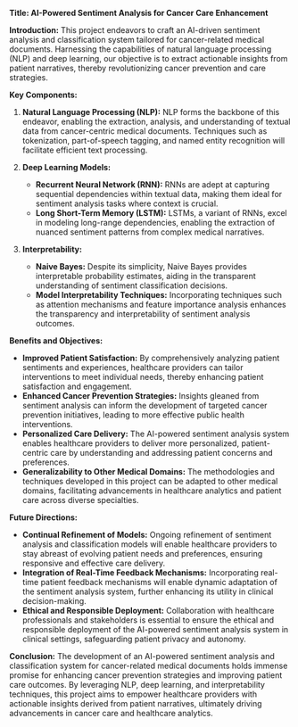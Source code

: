**Title: AI-Powered Sentiment Analysis for Cancer Care Enhancement**

**Introduction:**
This project endeavors to craft an AI-driven sentiment analysis and classification system tailored for cancer-related medical documents. Harnessing the capabilities of natural language processing (NLP) and deep learning, our objective is to extract actionable insights from patient narratives, thereby revolutionizing cancer prevention and care strategies.

**Key Components:**
1. **Natural Language Processing (NLP):** NLP forms the backbone of this endeavor, enabling the extraction, analysis, and understanding of textual data from cancer-centric medical documents. Techniques such as tokenization, part-of-speech tagging, and named entity recognition will facilitate efficient text processing.

2. **Deep Learning Models:**
   - **Recurrent Neural Network (RNN):** RNNs are adept at capturing sequential dependencies within textual data, making them ideal for sentiment analysis tasks where context is crucial.
   - **Long Short-Term Memory (LSTM):** LSTMs, a variant of RNNs, excel in modeling long-range dependencies, enabling the extraction of nuanced sentiment patterns from complex medical narratives.

3. **Interpretability:**
   - **Naive Bayes:** Despite its simplicity, Naive Bayes provides interpretable probability estimates, aiding in the transparent understanding of sentiment classification decisions.
   - **Model Interpretability Techniques:** Incorporating techniques such as attention mechanisms and feature importance analysis enhances the transparency and interpretability of sentiment analysis outcomes.

**Benefits and Objectives:**
- **Improved Patient Satisfaction:** By comprehensively analyzing patient sentiments and experiences, healthcare providers can tailor interventions to meet individual needs, thereby enhancing patient satisfaction and engagement.
- **Enhanced Cancer Prevention Strategies:** Insights gleaned from sentiment analysis can inform the development of targeted cancer prevention initiatives, leading to more effective public health interventions.
- **Personalized Care Delivery:** The AI-powered sentiment analysis system enables healthcare providers to deliver more personalized, patient-centric care by understanding and addressing patient concerns and preferences.
- **Generalizability to Other Medical Domains:** The methodologies and techniques developed in this project can be adapted to other medical domains, facilitating advancements in healthcare analytics and patient care across diverse specialties.

**Future Directions:**
- **Continual Refinement of Models:** Ongoing refinement of sentiment analysis and classification models will enable healthcare providers to stay abreast of evolving patient needs and preferences, ensuring responsive and effective care delivery.
- **Integration of Real-Time Feedback Mechanisms:** Incorporating real-time patient feedback mechanisms will enable dynamic adaptation of the sentiment analysis system, further enhancing its utility in clinical decision-making.
- **Ethical and Responsible Deployment:** Collaboration with healthcare professionals and stakeholders is essential to ensure the ethical and responsible deployment of the AI-powered sentiment analysis system in clinical settings, safeguarding patient privacy and autonomy.

**Conclusion:**
The development of an AI-powered sentiment analysis and classification system for cancer-related medical documents holds immense promise for enhancing cancer prevention strategies and improving patient care outcomes. By leveraging NLP, deep learning, and interpretability techniques, this project aims to empower healthcare providers with actionable insights derived from patient narratives, ultimately driving advancements in cancer care and healthcare analytics.
